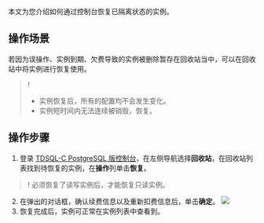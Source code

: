 本文为您介绍如何通过控制台恢复已隔离状态的实例。

## 操作场景
若因为误操作、实例到期、欠费导致的实例被删除暂存在回收站当中，可以在回收站中将实例进行恢复使用。
>!
>- 实例恢复后，所有的配置均不会发生变化。
>- 实例短时间内无法连续被销毁，恢复。

## 操作步骤
1. 登录 [TDSQL-C PostgreSQL 版控制台](https://console.cloud.tencent.com/cynosdb/recycle?dbType=POSTGRESQL)，在左侧导航选择**回收站**，在回收站列表找到待恢复的实例，在**操作**列单击**恢复**。
>! 必须恢复了读写实例后，才能恢复只读实例。
2. 在弹出的对话框，确认续费信息以及重新扣费信息后，单击**确定**。
![](https://main.qcloudimg.com/raw/a81190c05d199583fa146e6797970100.png)
3. 恢复完成后，实例可正常在实例列表中查看到。

